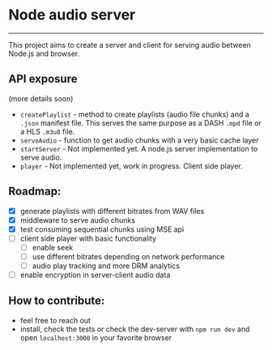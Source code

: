 # Node audio server

---

This project aims to create a server and client for serving audio between Node.js and browser.

## API exposure

(more details soon)

- `createPlaylist` - method to create playlists (audio file chunks) and a `.json` manifest file. This serves the same purpose as a DASH `.mpd` file or a HLS `.m3u8` file.
- `serveAudio` - function to get audio chunks with a very basic cache layer
- `startServer` - Not implemented yet. A node.js server implementation to serve audio.
- `player` - Not implemented yet, work in progress. Client side player.

## Roadmap:

- [x] generate playlists with different bitrates from WAV files
- [x] middleware to serve audio chunks
- [x] test consuming sequential chunks using MSE api
- [ ] client side player with basic functionality
  - [ ] enable seek
  - [ ] use different bitrates depending on network performance
  - [ ] audio play tracking and more DRM analytics
- [ ] enable encryption in server-client audio data

## How to contribute:

- feel free to reach out
- install, check the tests or check the dev-server with `npm run dev` and open `localhost:3000` in your favorite browser
